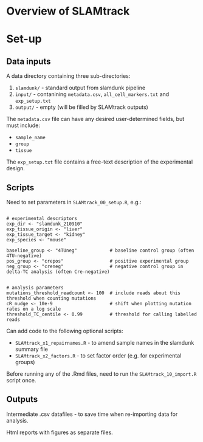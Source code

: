 # Overview of SLAMtrack

# Set-up

## Data inputs

A data directory containing three sub-directories:  

1) `slamdunk/` - standard output from slamdunk pipeline  
2) `input/` - contanining `metadata.csv`, `all_cell_markers.txt` and `exp_setup.txt`
3) `output/` - empty (will be filled by SLAMtrack outputs)  

The `metadata.csv` file can have any desired user-determined fields, but must include:  

- `sample_name`  
- `group`  
- `tissue`  


The `exp_setup.txt` file contains a free-text description of the experimental design.  


## Scripts

Need to set parameters in `SLAMtrack_00_setup.R`, e.g.:  

```{r example_parameters}

# experimental descriptors
exp_dir <- "slamdunk_210910"
exp_tissue_origin <- "liver" 
exp_tissue_target <- "kidney"
exp_species <- "mouse"

baseline_group <- "4TUneg"            # baseline control group (often 4TU-negative)
pos_group <- "crepos"                 # positive experimental group
neg_group <- "creneg"                 # negative control group in delta-TC analysis (often Cre-negative)


# analysis parameters
mutations_threshold_readcount <- 100  # include reads about this threshold when counting mutations
cR_nudge <- 10e-9                     # shift when plotting mutation rates on a log scale
threshold_TC_centile <- 0.99          # threshold for calling labelled reads

```

Can add code to the following optional scripts:  

- `SLAMtrack_x1_repairnames.R` - to amend sample names in the slamdunk summary file  
- `SLAMtrack_x2_factors.R` - to set factor order (e.g. for experimental groups)  

Before running any of the .Rmd files, need to run the `SLAMtrack_10_import.R` script once.  


## Outputs

Intermediate .csv datafiles - to save time when re-importing data for analysis.  

Html reports with figures as separate files.  
